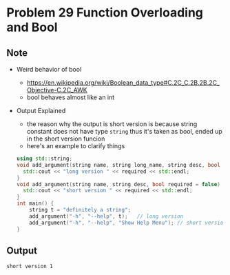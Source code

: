 Problem 29 Function Overloading and Bool
===

Note
---
- Weird behavior of bool
    - https://en.wikipedia.org/wiki/Boolean_data_type#C.2C_C.2B.2B.2C_Objective-C.2C_AWK
    - bool behaves almost like an int

- Output Explained
    - the reason why the output is short version is because string constant does not have type `string`
      thus it's taken as bool,  ended up in the short version funcion
    - here's an example to clarify things
    ```cpp
    using std::string;
    void add_argument(string name, string long_name, string desc, bool required = false) {
      std::cout << "long version " << required << std::endl;
    }
    void add_argument(string name, string desc, bool required = false) {
      std::cout << "short version " << required << std::endl;
    }
    int main() {
        string t = "definitely a string";
        add_argument("-h", "--help", t);   // long version
        add_argument("-h", "--help", "Show Help Menu"); // short version
    }
    
    ```

Output
---
```sh
short version 1
```